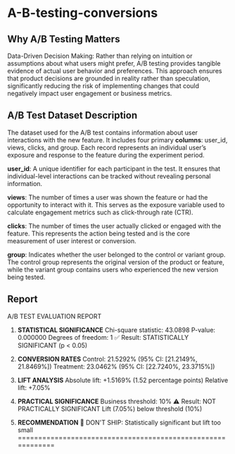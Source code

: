 # A-B-testing-conversions

## Why A/B Testing Matters
Data-Driven Decision Making: Rather than relying on intuition or assumptions about what users might prefer, A/B testing provides tangible evidence of actual user behavior and preferences. This approach ensures that product decisions are grounded in reality rather than speculation, significantly reducing the risk of implementing changes that could negatively impact user engagement or business metrics.

## A/B Test Dataset Description
The dataset used for the A/B test contains information about user interactions with the new feature. It includes four primary **columns**: user_id, views, clicks, and group. Each record represents an individual user’s exposure and response to the feature during the experiment period.

**user_id**: A unique identifier for each participant in the test. It ensures that individual-level interactions can be tracked without revealing personal information.

**views**: The number of times a user was shown the feature or had the opportunity to interact with it. This serves as the exposure variable used to calculate engagement metrics such as click-through rate (CTR).

**clicks**: The number of times the user actually clicked or engaged with the feature. This represents the action being tested and is the core measurement of user interest or conversion.

**group**: Indicates whether the user belonged to the control or variant group. The control group represents the original version of the product or feature, while the variant group contains users who experienced the new version being tested.

## Report 

A/B TEST EVALUATION REPORT


1. **STATISTICAL SIGNIFICANCE**
   Chi-square statistic: 43.0898
   P-value: 0.000000
   Degrees of freedom: 1
   ✅ Result: STATISTICALLY SIGNIFICANT (p < 0.05)

2. **CONVERSION RATES**
   Control: 21.5292% (95% CI: [21.2149%, 21.8469%])
   Treatment: 23.0462% (95% CI: [22.7240%, 23.3715%])

3. **LIFT ANALYSIS**
   Absolute lift: +1.5169% (1.52 percentage points)
   Relative lift: +7.05%

4. **PRACTICAL SIGNIFICANCE**
   Business threshold: 10%
   ⚠️ Result: NOT PRACTICALLY SIGNIFICANT
      Lift (7.05%) below threshold (10%)

5. **RECOMMENDATION**
   🛑 DON'T SHIP: Statistically significant but lift too small
============================================================


